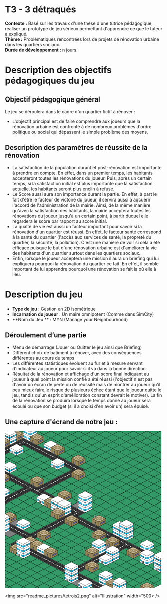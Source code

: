 # T3 - 3 détraqués

**Contexte :** Basé sur les travaux d'une thèse d'une tutrice pédagogique, réaliser un prototype de jeu sérieux permettant d'apprendre ce que le tuteur a expliqué. <br>
**Thème :** Problématiques rencontrées lors de projets de rénovation urbaine dans les quartiers sociaux. <br>
**Durée de développement :** n jours. <br>
 
# Description des objectifs pédagogiques du jeu
## **Objectif pédagogique général**

 Le jeu se déroulera dans le cadre d'un quartier fictif à rénover : 
 
 - L'objectif principal est de faire comprendre aux joueurs que la rénovation urbaine est confronté à de nombreux problèmes d'ordre politique ou social qui dépassent le simple problème des moyens.

## **Description des paramètres de réussite de la rénovation**
- La satisfaction de la population durant et post-rénovation est importante à prendre en compte. En effet, dans un premier temps, les habitants accepteront toutes les rénovations du joueur. Puis, après un certain temps, si la satisfaction initial est plus importante que la satisfaction actuelle, les habitants seront plus enclin à refusé.
- Le Score aussi aura son importance durant la partie. En effet, à part le fait d'être le facteur de victoire du joueur, il servira aussi à aqcuérir l'accord de l'administration de la mairie. Ainsi, de la même manière qu'avec la satisfaction des hâbitants, la mairie acceptera toutes les rénovations du joueur jusqu'à un certain point, à partir duquel elle regardera le score par rapport au score initial.
- La qualté de vie est aussi un facteur important pour savoir si la rénovation d'un quartier est réussi. En effet, le facteur santé correspond à la santé du quartier (l'accès aux services de santé, la propreté du quartier, la sécurité, la pollution). C'est une manière de voir si cela a été efficace puisque le but d'une rénovation urbaine est d'améliorer la vie des habitants d'un quartier surtout dans les quartiers sociaux.
- Enfin, lorsque le joueur acceptera une mission il aura un briefing qui lui expliquera pourquoi la rénovation du quartier ce fait. En effet, il semble important de lui apprendre pourquoi une rénovation se fait la où elle à lieu.


# Description du jeu
- **Type de jeu** : Gestion en 2D isométrique
- **Incarnation du joueur** : Un maire omnipotent (Comme dans SimCity)
- **Nom du Jeu ** : MYN (Manage your Neighbourhood)


## **Déroulement d’une partie**
- Menu de démarrage (Jouer ou Quitter le jeu ainsi que Briefing)
- Différent choix de batiment à rénover, avec des conséquences différentes au cours du temps
- Les différentes statistiques évoluent au fur et à mesure servant d'indicateur au joueur pour savoir si il va dans la bonne direction
- Résultat de la rénovation et affichage d'un score final indiquant au joueur à quel point la mission confié a été réussi (l'objectif n'est pas d'avoir un écran de perte ou de réussite mais de montrer au joueur qu'il peu mieux faire,le risque de plusieurs échec étant que le joueur quitte le jeu, tandis qu'un esprit d'amélioration constant devrait le motiver). La fin de la rénovation se produira lorsque le temps donné au joueur sera écoulé ou que son budget (si il a choisi d'en avoir un) sera épuisé.













## Une capture d'écrand de notre jeu :

<img src="readme_pictures/tetrois1.png" alt="Illustration" width="500" />

<img src="readme_pictures/tetrois2.png" alt="Illustration" width="500> />
